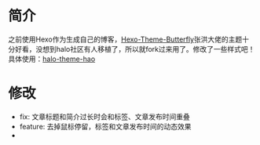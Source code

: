 # 简介

之前使用Hexo作为生成自己的博客，[Hexo-Theme-Butterfly](https://github.com/liuzhihang/halo-theme-hao)张洪大佬的主题十分好看，没想到halo社区有人移植了，所以就fork过来用了。修改了一些样式吧！具体使用：[halo-theme-hao](https://github.com/liuzhihang/halo-theme-hao)

# 修改

* fix: 文章标题和简介过长时会和标签、文章发布时间重叠
* feature: 去掉鼠标停留，标签和文章发布时间的动态效果
* 

